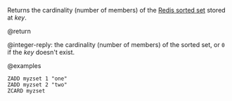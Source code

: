 Returns the cardinality (number of members) of the [Redis sorted set](/docs/data-types/sorted-sets) stored at _key_.

@return

@integer-reply: the cardinality (number of members) of the sorted set, or `0` if the _key_ doesn't exist.

@examples

```cli
ZADD myzset 1 "one"
ZADD myzset 2 "two"
ZCARD myzset
```

